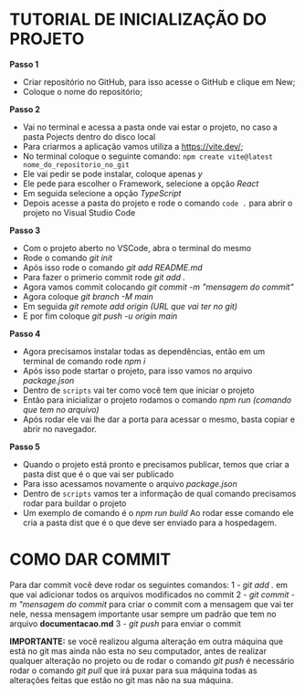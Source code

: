 # TUTORIAL DE INICIALIZAÇÃO DO PROJETO

**Passo 1**
- Criar repositório no GitHub, para isso acesse o GitHub e clique em New;
- Coloque o nome do repositório;

**Passo 2**
- Vai no terminal e acessa a pasta onde vai estar o projeto, no caso a pasta Pojects dentro do disco local
- Para criarmos a aplicação vamos utiliza a https://vite.dev/;
- No terminal coloque o seguinte comando: ```npm create vite@latest nome_do_repositorio_no_git```
- Ele vai pedir se pode instalar, coloque apenas *y*
- Ele pede para escolher o Framework, selecione a opção *React*
- Em seguida selecione a opção *TypeScript*
- Depois acesse a pasta do projeto e rode o comando ```code .``` para abrir o projeto no Visual Studio Code

**Passo 3**
- Com o projeto aberto no VSCode, abra o terminal do mesmo
- Rode o comando *git init*
- Após isso rode o comando *git add README.md*
- Para fazer o primerio commit rode *git add .*
- Agora vamos commit colocando *git commit -m "mensagem do commit"*
- Agora coloque *git branch -M main*
- Em seguida *git remote add origin (URL que vai ter no git)*
- E por fim coloque *git push -u origin main*

**Passo 4**
- Agora precisamos instalar todas as dependências, então em um terminal de comando rode *npm i*
- Após isso pode startar o projeto, para isso vamos no arquivo *package.json*
- Dentro de ```scripts``` vai ter como você tem que iniciar o projeto
- Então para inicializar o projeto rodamos o comando *npm run (comando que tem no arquivo)*
- Após rodar ele vai lhe dar a porta para acessar o mesmo, basta copiar e abrir no navegador.

**Passo 5**
- Quando o projeto está pronto e precisamos publicar, temos que criar a pasta dist que é o que vai ser publicado
- Para isso acessamos novamente o arquivo *package.json*
- Dentro de ```scripts``` vamos ter a informação de qual comando precisamos rodar para buildar o projeto
- Um exemplo de comando é o *npm run build*
Ao rodar esse comando ele cria a pasta dist que é o que deve ser enviado para a hospedagem.

# COMO DAR COMMIT

Para dar commit você deve rodar os seguintes comandos:
1 - *git add .* em que vai adicionar todos os arquivos modificados no commit
2 - *git commit -m "mensagem do commit* para criar o commit com a mensagem que vai ter nele, nessa mensagem importante usar sempre um padrão que tem no arquivo **documentacao.md**
3 - *git push* para enviar o commit

**IMPORTANTE:** se você realizou alguma alteração em outra máquina que está no git mas ainda não esta no seu computador, antes de realizar qualquer alteração no projeto ou de rodar o comando *git push* é necessário rodar o comando *git pull* que irá puxar para sua máquina todas as alterações feitas que estão no git mas não na sua máquina.
